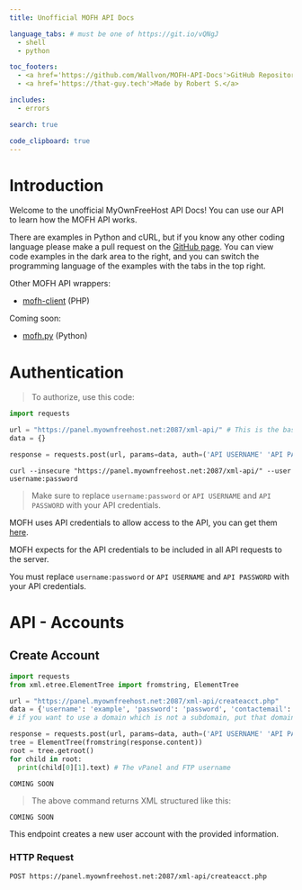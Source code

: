 ```yaml
---
title: Unofficial MOFH API Docs

language_tabs: # must be one of https://git.io/vQNgJ
  - shell
  - python

toc_footers:
  - <a href='https://github.com/Wallvon/MOFH-API-Docs'>GitHub Repository</a>
  - <a href='https://that-guy.tech'>Made by Robert S.</a>

includes:
  - errors

search: true

code_clipboard: true
---
```


# Introduction

Welcome to the unofficial MyOwnFreeHost API Docs! You can use our API to learn how the MOFH API works.

There are examples in Python and cURL, but if you know any other coding language please make a pull request on the [GitHub page](https://github.com/Wallvon/MOFH-API-Docs). You can view code examples in the dark area to the right, and you can switch the programming language of the examples with the tabs in the top right.

Other MOFH API wrappers:   

* [mofh-client](https://github.com/InfinityFreeHosting/mofh-client) (PHP)

Coming soon:   

* [mofh.py](#) (Python)

# Authentication

> To authorize, use this code:

```python
import requests

url = "https://panel.myownfreehost.net:2087/xml-api/" # This is the base URL
data = {}

response = requests.post(url, params=data, auth=('API USERNAME' 'API PASSWORD'), verify=False)
```

```shell
curl --insecure "https://panel.myownfreehost.net:2087/xml-api/" --user username:password
```

> Make sure to replace `username:password` or `API USERNAME` and `API PASSWORD` with your API credentials.

MOFH uses API credentials to allow access to the API, you can get them [here](https://panel.myownfreehost.net/panel/index2.php?option=api).

MOFH expects for the API credentials to be included in all API requests to the server.

<aside class="notice">
You must replace <code>username:password</code> or <code>API USERNAME</code> and <code>API PASSWORD</code> with your API credentials.
</aside>

# API - Accounts

## Create Account

```python
import requests
from xml.etree.ElementTree import fromstring, ElementTree

url = "https://panel.myownfreehost.net:2087/xml-api/createacct.php"
data = {'username': 'example', 'password': 'password', 'contactemail': 'example@example.co', 'domain': 'subdomain.example.com', 'plan': 'MyAwesomePlan'}
# if you want to use a domain which is not a subdomain, put that domain in.

response = requests.post(url, params=data, auth=('API USERNAME' 'API PASSWORD'), verify=False)
tree = ElementTree(fromstring(response.content))
root = tree.getroot()
for child in root:
  print(child[0][1].text) # The vPanel and FTP username
```

```shell
COMING SOON
```

> The above command returns XML structured like this:

```xml
COMING SOON
```

This endpoint creates a new user account with the provided information.

### HTTP Request

`POST https://panel.myownfreehost.net:2087/xml-api/createacct.php`